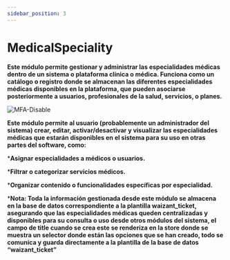 ```yaml
---
sidebar_position: 3
---
```


# MedicalSpeciality

**Este módulo permite gestionar y administrar las especialidades médicas dentro de un sistema o plataforma clínica o médica. Funciona como un catálogo o registro donde se almacenan las diferentes especialidades médicas disponibles en la plataforma, que pueden asociarse posteriormente a usuarios, profesionales de la salud, servicios, o planes.**

![MFA-Disable](/img/backoffice-user/medical_speciality_backoffice.png)

**Este módulo permite al usuario (probablemente un administrador del sistema) crear, editar, activar/desactivar y visualizar las especialidades médicas que estarán disponibles en el sistema para su uso en otras partes del software, como:**

***Asignar especialidades a médicos o usuarios.**

***Filtrar o categorizar servicios médicos.**

***Organizar contenido o funcionalidades específicas por especialidad.**

***Nota: Toda la información gestionada desde este módulo se almacena en la base de datos correspondiente a la plantilla waizant_ticket, asegurando que las especialidades médicas queden centralizadas y disponibles para su consulta o uso desde otros módulos del sistema, el campo de title cuando se crea este se renderiza en la store donde se muestra un selector donde están las opciones que se han creado, todo se comunica y guarda directamente a la plantilla de la base de datos “waizant_ticket”**
